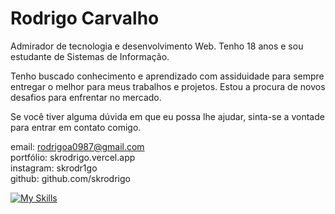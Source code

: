 # Rodrigo Carvalho

Admirador de tecnologia e desenvolvimento Web. Tenho 18 anos e sou estudante de Sistemas de Informação.

Tenho buscado conhecimento e aprendizado com assiduidade para sempre entregar o melhor para meus trabalhos e projetos. Estou a procura de novos desafios para enfrentar no mercado.

Se você tiver alguma dúvida em que eu possa lhe ajudar, sinta-se a vontade para entrar em contato comigo.

email: rodrigoa0987@gmail.com <br>
portfólio: skrodrigo.vercel.app <br>
instagram: skrodr1go <br>
github: github.com/skrodrigo <br>

[![My Skills](https://skillicons.dev/icons?i=next,react,tailwind,typescript,prisma)](https://skillicons.dev)
